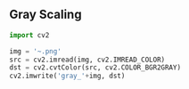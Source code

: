 ## Gray Scaling
```python
import cv2

img = '~.png'
src = cv2.imread(img, cv2.IMREAD_COLOR)
dst = cv2.cvtColor(src, cv2.COLOR_BGR2GRAY)
cv2.imwrite('gray_'+img, dst)
```
